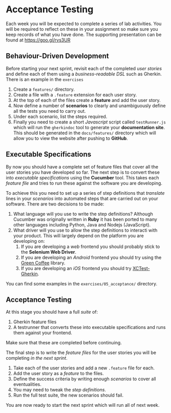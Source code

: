 
# Acceptance Testing

Each week you will be expected to complete a series of lab activities. You will be required to reflect on these in your assignment so make sure you keep records of what you have done. The supporting presentation can be found at https://goo.gl/rvs3UR

## Behaviour-Driven Development

Before starting your next sprint, revisit each of the completed _user stories_ and define each of them using a _business-readable DSL_ such as Gherkin. There is an example in the `exercises`

1. Create a `features/` directory.
2. Create a file with a `.feature` extension for each user story.
3. At the top of each of the files create a **feature** and add the user story.
4. Now define a number of **scenarios** to clearly and unambiguously define all the tests you need to carry out.
5. Under each scenario, list the steps required.
6. Finally you need to create a short _Javascript_ script called `testRunner.js` which will run the `gherkindoc` tool to generate your **documentation site**. This should be generated in the `docs/features/` directory which will allow you to view the website after pushing to **GitHub**.

## Executable Specifications

By now you should have a complete set of feature files that cover all the user stories you have developed so far. The next step is to convert these into _executable specifications_ using the **Cucumber** tool. This takes each _feature file_ and tries to run these against the software you are developing.

To achieve this you need to set up a series of step definitions that _translate_ lines in your _scenarios_ into automated steps that are carried out on your software. There are two decisions to be made:

1. What language will you use to write the step definitions? Although Cucumber was originally written in **Ruby** it has been ported to many other languages including Python, Java and Nodejs (JavaScript).
2. What driver will you use to allow the step definitions to interacti with your product. This will largely depend on the platform you are developing on:
    1. If you are developing a _web_ frontend you should probably stick to the **Selenium Web Driver**.
    2. If you are developing an _Android_ frontend you should try using the [Green Coffee](https://github.com/mauriciotogneri/green-coffee) library.
    3. If you are developing an _iOS_ frontend you should try [XCTest-Gherkin](https://cocoapods.org/pods/XCTest-Gherkin).
    
You can find some examples in the `exercises/05_acceptance/` directory.

## Acceptance Testing

At this stage you should have a full _suite_ of:

1. Gherkin feature files
2. A testrunner that converts these into executable specifications and runs them against your frontend.

Make sure that these are completed before continuing.

The final step is to write the _feature files_ for the user stories you will be completing _in the next sprint_.

1. Take each of the user stories and add a new `.feature` file for each.
2. Add the user story as a _feature_ to the files.
3. Define the success criteria by writing enough _scenarios_ to cover all eventualities.
4. You may need to tweak the _step definitions_.
5. Run the full test suite, the new scenarios should fail.

You are now ready to start the next sprint which will run all of next week.
